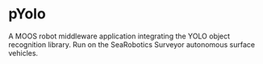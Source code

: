 # pYolo
A MOOS robot middleware application integrating the YOLO object recognition library. Run on the SeaRobotics Surveyor autonomous surface vehicles.
